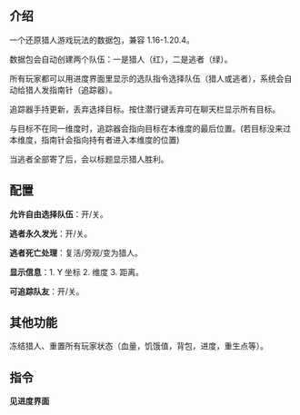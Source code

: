 ## 介绍

一个还原猎人游戏玩法的数据包，兼容 1.16-1.20.4。

数据包会自动创建两个队伍：一是猎人（红），二是逃者（绿）。

所有玩家都可以用进度界面里显示的选队指令选择队伍（猎人或逃者），系统会自动给猎人发指南针（追踪器）。

追踪器手持更新，丢弃选择目标。按住潜行键丢弃可在聊天栏显示所有目标。

与目标不在同一维度时，追踪器会指向目标在本维度的最后位置。(若目标没来过本维度，指南针会指向持有者进入本维度的位置)

当逃者全部寄了后，会以标题显示猎人胜利。

## 配置

**允许自由选择队伍**：开/关。

**逃者永久发光**：开/关。

**逃者死亡处理**：复活/旁观/变为猎人。

**显示信息**：1. Y 坐标 2. 维度 3. 距离。

**可追踪队友**：开/关。

## 其他功能

冻结猎人、重置所有玩家状态（血量，饥饿值，背包，进度，重生点等）。

## 指令

**见进度界面**
